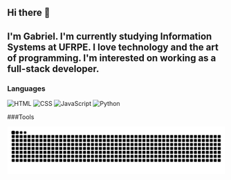 ## Hi there 👋
<a>I'm Gabriel.</a>
<a>I'm currently studying Information Systems at UFRPE.</a>
<a>I love technology and the art of programming.</a>
<a>I'm interested on working as a full-stack developer.</a>
---

### Languages

<img 
    allign='left'
    width='40px'
    title='HTML'
    src="https://cdn.jsdelivr.net/gh/devicons/devicon@latest/icons/html5/html5-original.svg" 
/>
<img 
    allign='left'
    width='40px'
    title='CSS'
    src="https://cdn.jsdelivr.net/gh/devicons/devicon@latest/icons/css3/css3-original.svg" 
/>
<img 
    allign='left'
    width='40px'
    title='JavaScript'
    src="https://cdn.jsdelivr.net/gh/devicons/devicon@latest/icons/javascript/javascript-original.svg" 
/>
<img 
    allign='left'
    width='40px'
    title='Python'
    src="https://cdn.jsdelivr.net/gh/devicons/devicon@latest/icons/python/python-original.svg" 
/>
          
###Tools




<picture>
  <source media="(prefers-color-scheme: dark)" srcset="https://raw.githubusercontent.com/GEA1903/GEA1903/output/github-contribution-grid-snake-dark.svg">
  <source media="(prefers-color-scheme: light)" srcset="https://raw.githubusercontent.com/GEA1903/GEA1903/output/github-contribution-grid-snake.svg">
  <img alt="github contribution grid snake animation" src="https://raw.githubusercontent.com/GEA1903/GEA1903/output/github-contribution-grid-snake.svg">
</picture>
